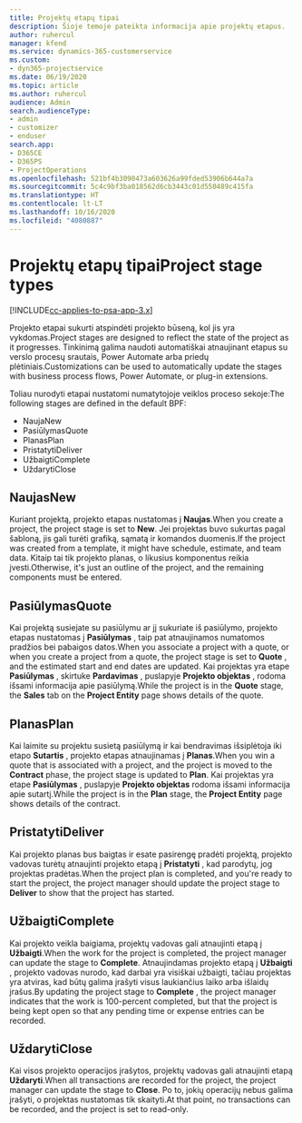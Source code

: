 ```yaml
---
title: Projektų etapų tipai
description: Šioje temoje pateikta informacija apie projektų etapus.
author: ruhercul
manager: kfend
ms.service: dynamics-365-customerservice
ms.custom:
- dyn365-projectservice
ms.date: 06/19/2020
ms.topic: article
ms.author: ruhercul
audience: Admin
search.audienceType:
- admin
- customizer
- enduser
search.app:
- D365CE
- D365PS
- ProjectOperations
ms.openlocfilehash: 521bf4b3090473a603626a99fded53906b644a7a
ms.sourcegitcommit: 5c4c9bf3ba018562d6cb3443c01d550489c415fa
ms.translationtype: HT
ms.contentlocale: lt-LT
ms.lasthandoff: 10/16/2020
ms.locfileid: "4080887"
---
```

# <a name="project-stage-types"></a><span data-ttu-id="e7e3a-103">Projektų etapų tipai</span><span class="sxs-lookup"><span data-stu-id="e7e3a-103">Project stage types</span></span> 

[!INCLUDE[cc-applies-to-psa-app-3.x](../includes/cc-applies-to-psa-app-3x.md)]

<span data-ttu-id="e7e3a-104">Projekto etapai sukurti atspindėti projekto būseną, kol jis yra vykdomas.</span><span class="sxs-lookup"><span data-stu-id="e7e3a-104">Project stages are designed to reflect the state of the project as it progresses.</span></span> <span data-ttu-id="e7e3a-105">Tinkinimą galima naudoti automatiškai atnaujinant etapus su verslo procesų srautais, Power Automate arba priedų plėtiniais.</span><span class="sxs-lookup"><span data-stu-id="e7e3a-105">Customizations can be used to automatically update the stages with business process flows, Power Automate, or plug-in extensions.</span></span>

<span data-ttu-id="e7e3a-106">Toliau nurodyti etapai nustatomi numatytojoje veiklos proceso sekoje:</span><span class="sxs-lookup"><span data-stu-id="e7e3a-106">The following stages are defined in the default BPF:</span></span>

- <span data-ttu-id="e7e3a-107">Nauja</span><span class="sxs-lookup"><span data-stu-id="e7e3a-107">New</span></span>
- <span data-ttu-id="e7e3a-108">Pasiūlymas</span><span class="sxs-lookup"><span data-stu-id="e7e3a-108">Quote</span></span>
- <span data-ttu-id="e7e3a-109">Planas</span><span class="sxs-lookup"><span data-stu-id="e7e3a-109">Plan</span></span>
- <span data-ttu-id="e7e3a-110">Pristatyti</span><span class="sxs-lookup"><span data-stu-id="e7e3a-110">Deliver</span></span>
- <span data-ttu-id="e7e3a-111">Užbaigti</span><span class="sxs-lookup"><span data-stu-id="e7e3a-111">Complete</span></span>
- <span data-ttu-id="e7e3a-112">Uždaryti</span><span class="sxs-lookup"><span data-stu-id="e7e3a-112">Close</span></span> 

## <a name="new"></a><span data-ttu-id="e7e3a-113">Naujas</span><span class="sxs-lookup"><span data-stu-id="e7e3a-113">New</span></span>

<span data-ttu-id="e7e3a-114">Kuriant projektą, projekto etapas nustatomas į **Naujas**.</span><span class="sxs-lookup"><span data-stu-id="e7e3a-114">When you create a project, the project stage is set to **New**.</span></span> <span data-ttu-id="e7e3a-115">Jei projektas buvo sukurtas pagal šabloną, jis gali turėti grafiką, sąmatą ir komandos duomenis.</span><span class="sxs-lookup"><span data-stu-id="e7e3a-115">If the project was created from a template, it might have schedule, estimate, and team data.</span></span> <span data-ttu-id="e7e3a-116">Kitaip tai tik projekto planas, o likusius komponentus reikia įvesti.</span><span class="sxs-lookup"><span data-stu-id="e7e3a-116">Otherwise, it's just an outline of the project, and the remaining components must be entered.</span></span>

## <a name="quote"></a><span data-ttu-id="e7e3a-117">Pasiūlymas</span><span class="sxs-lookup"><span data-stu-id="e7e3a-117">Quote</span></span>

<span data-ttu-id="e7e3a-118">Kai projektą susiejate su pasiūlymu ar jį sukuriate iš pasiūlymo, projekto etapas nustatomas į **Pasiūlymas** , taip pat atnaujinamos numatomos pradžios bei pabaigos datos.</span><span class="sxs-lookup"><span data-stu-id="e7e3a-118">When you associate a project with a quote, or when you create a project from a quote, the project stage is set to **Quote** , and the estimated start and end dates are updated.</span></span> <span data-ttu-id="e7e3a-119">Kai projektas yra etape **Pasiūlymas** , skirtuke **Pardavimas** , puslapyje **Projekto objektas** , rodoma išsami informacija apie pasiūlymą.</span><span class="sxs-lookup"><span data-stu-id="e7e3a-119">While the project is in the **Quote** stage, the **Sales** tab on the **Project Entity** page shows details of the quote.</span></span>

## <a name="plan"></a><span data-ttu-id="e7e3a-120">Planas</span><span class="sxs-lookup"><span data-stu-id="e7e3a-120">Plan</span></span>

<span data-ttu-id="e7e3a-121">Kai laimite su projektu susietą pasiūlymą ir kai bendravimas išsiplėtoja iki etapo **Sutartis** , projekto etapas atnaujinamas į **Planas**.</span><span class="sxs-lookup"><span data-stu-id="e7e3a-121">When you win a quote that is associated with a project, and the project is moved to the **Contract** phase, the project stage is updated to **Plan**.</span></span> <span data-ttu-id="e7e3a-122">Kai projektas yra etape **Pasiūlymas** , puslapyje **Projekto objektas** rodoma išsami informacija apie sutartį.</span><span class="sxs-lookup"><span data-stu-id="e7e3a-122">While the project is in the **Plan** stage, the **Project Entity** page shows details of the contract.</span></span>

## <a name="deliver"></a><span data-ttu-id="e7e3a-123">Pristatyti</span><span class="sxs-lookup"><span data-stu-id="e7e3a-123">Deliver</span></span>

<span data-ttu-id="e7e3a-124">Kai projekto planas bus baigtas ir esate pasirengę pradėti projektą, projekto vadovas turėtų atnaujinti projekto etapą į **Pristatyti** , kad parodytų, jog projektas pradėtas.</span><span class="sxs-lookup"><span data-stu-id="e7e3a-124">When the project plan is completed, and you're ready to start the project, the project manager should update the project stage to **Deliver** to show that the project has started.</span></span>

## <a name="complete"></a><span data-ttu-id="e7e3a-125">Užbaigti</span><span class="sxs-lookup"><span data-stu-id="e7e3a-125">Complete</span></span> 

<span data-ttu-id="e7e3a-126">Kai projekto veikla baigiama, projektų vadovas gali atnaujinti etapą į **Užbaigti**.</span><span class="sxs-lookup"><span data-stu-id="e7e3a-126">When the work for the project is completed, the project manager can update the stage to **Complete**.</span></span> <span data-ttu-id="e7e3a-127">Atnaujindamas projekto etapą į **Užbaigti** , projekto vadovas nurodo, kad darbai yra visiškai užbaigti, tačiau projektas yra atviras, kad būtų galima įrašyti visus laukiančius laiko arba išlaidų įrašus.</span><span class="sxs-lookup"><span data-stu-id="e7e3a-127">By updating the project stage to **Complete** , the project manager indicates that the work is 100-percent completed, but that the project is being kept open so that any pending time or expense entries can be recorded.</span></span>

## <a name="close"></a><span data-ttu-id="e7e3a-128">Uždaryti</span><span class="sxs-lookup"><span data-stu-id="e7e3a-128">Close</span></span>

<span data-ttu-id="e7e3a-129">Kai visos projekto operacijos įrašytos, projektų vadovas gali atnaujinti etapą **Uždaryti**.</span><span class="sxs-lookup"><span data-stu-id="e7e3a-129">When all transactions are recorded for the project, the project manager can update the stage to **Close**.</span></span> <span data-ttu-id="e7e3a-130">Po to, jokių operacijų nebus galima įrašyti, o projektas nustatomas tik skaityti.</span><span class="sxs-lookup"><span data-stu-id="e7e3a-130">At that point, no transactions can be recorded, and the project is set to read-only.</span></span>
